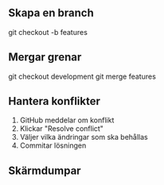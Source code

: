 ## Skapa en branch
git checkout -b features

## Mergar grenar
git checkout development
git merge features

## Hantera konflikter
1. GitHub meddelar om konflikt
2. Klickar "Resolve conflict"
3. Väljer vilka ändringar som ska behållas
4. Commitar lösningen

## Skärmdumpar


